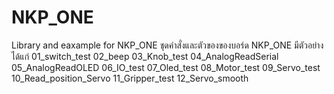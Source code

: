 # NKP_ONE
Library and eaxample for NKP_ONE
ชุดคำสั่งและตัวของของบอร์ด NKP_ONE 
มีตัวอย่างได้แก่
01_switch_test
02_beep
03_Knob_test
04_AnalogReadSerial
05_AnalogReadOLED
06_IO_test
07_Oled_test
08_Motor_test
09_Servo_test
10_Read_position_Servo
11_Gripper_test
12_Servo_smooth
